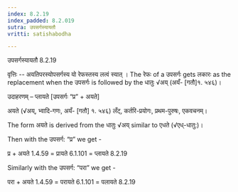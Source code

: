 ```yaml
---
index: 8.2.19
index_padded: 8.2.019
sutra: उपसर्गस्यायतौ
vritti: satishabodha

---
```

 उपसर्गस्यायतौ 8.2.19 


वृत्तिः -- अयतिपरस्योपसर्गस्य यो रेफस्तस्य लत्वं स्यात् । The रेफः of a उपसर्गः gets लकारः as the replacement when the उपसर्गः is followed by the धातुः √अय् (अयँ- [गतौ]१. ५४६)। 


उदाहरणम् – प्लायते [उपसर्गः “प्र” + अयते] 

अयते (√अय्, भ्वादि-गणः, अयँ- [गतौ] १. ५४६) लँट्, कर्तरि-प्रयोगः, प्रथम-पुरुषः, एकवचनम्। 

The form अयते is derived from the धातुः √अय् similar to एधते (√एध्-धातु:)। 


Then with the उपसर्ग: “प्र” we get - 

प्र + अयते 1.4.59 = प्रायते 6.1.101 = प्लायते 8.2.19 


Similarly with the उपसर्ग: “परा” we get - 

परा + अयते 1.4.59 = परायते 6.1.101 = पलायते 8.2.19 